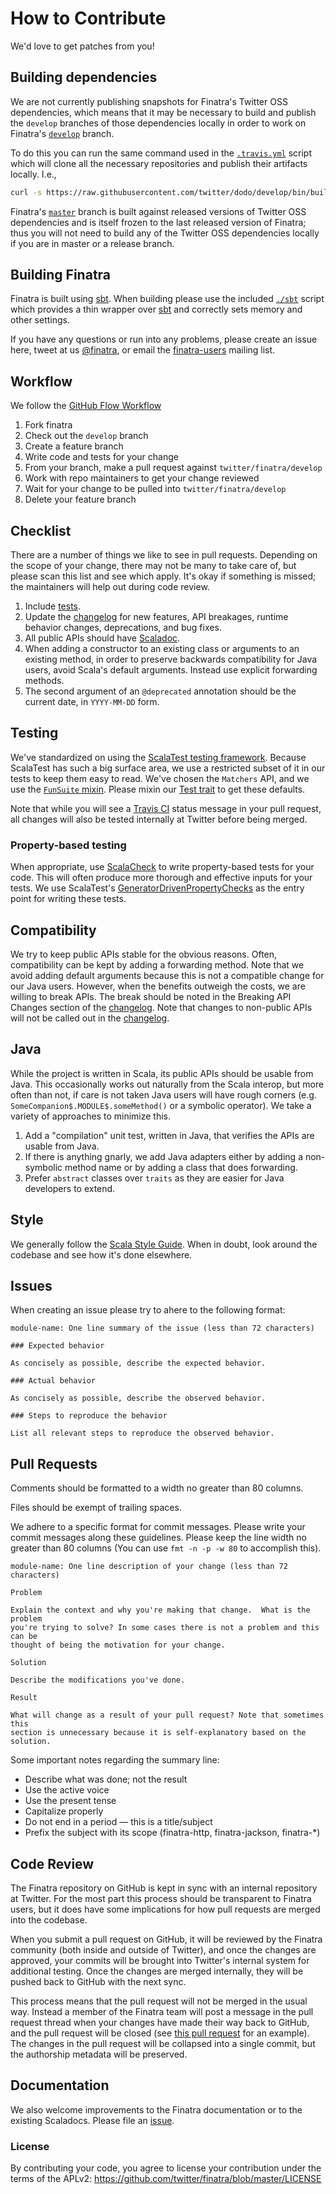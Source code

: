 # How to Contribute

We'd love to get patches from you!

## Building dependencies

We are not currently publishing snapshots for Finatra's Twitter OSS
dependencies, which means that it may be necessary to build and publish the
`develop` branches of those dependencies locally in order to work on Finatra's
[`develop`][develop-branch] branch.

To do this you can run the same command used in the
[`.travis.yml`](/.travis.yml#L35) script which will clone all the necessary
repositories and publish their artifacts locally. I.e.,

```sh
curl -s https://raw.githubusercontent.com/twitter/dodo/develop/bin/build | bash -s -- --no-test finatra
```

Finatra's [`master`][master-branch] branch is built against released versions of
Twitter OSS dependencies and is itself frozen to the last released version of
Finatra; thus you will not need to build any of the Twitter OSS dependencies
locally if you are in master or a release branch.

## Building Finatra

Finatra is built using [sbt][sbt]. When building please use the included
[`./sbt`](https://github.com/twitter/finatra/blob/develop/sbt) script which
provides a thin wrapper over [sbt][sbt] and correctly sets memory and other
settings.

If you have any questions or run into any problems, please create an issue here,
tweet at us [@finatra](https://twitter.com/finatra), or email the
[finatra-users](https://groups.google.com/forum/#!forum/finatra-users) mailing
list.

## Workflow

We follow the [GitHub Flow Workflow](https://guides.github.com/introduction/flow/)

1.  Fork finatra 
1.  Check out the `develop` branch 
1.  Create a feature branch
1.  Write code and tests for your change 
1.  From your branch, make a pull request against `twitter/finatra/develop` 
1.  Work with repo maintainers to get your change reviewed 
1.  Wait for your change to be pulled into `twitter/finatra/develop`
1.  Delete your feature branch

## Checklist

There are a number of things we like to see in pull requests. Depending
on the scope of your change, there may not be many to take care of, but
please scan this list and see which apply. It's okay if something is missed;
the maintainers will help out during code review.

1. Include [tests](CONTRIBUTING.md#testing).
1. Update the [changelog](CHANGELOG.rst) for new features, API breakages, runtime behavior changes,
   deprecations, and bug fixes.
1. All public APIs should have [Scaladoc][scaladoc].
1. When adding a constructor to an existing class or arguments to an existing
   method, in order to preserve backwards compatibility for Java users, avoid
   Scala's default arguments. Instead use explicit forwarding methods.
1. The second argument of an `@deprecated` annotation should be the current
   date, in `YYYY-MM-DD` form.

## Testing

We've standardized on using the [ScalaTest testing framework][scalatest].
Because ScalaTest has such a big surface area, we use a restricted subset of it
in our tests to keep them easy to read.  We've chosen the `Matchers` API, and we
use the [`FunSuite` mixin][funsuite]. Please mixin our [Test trait][test-trait]
to get these defaults.

Note that while you will see a [Travis CI][travis-ci] status message in your
pull request, all changes will also be tested internally at Twitter before being
merged.

### Property-based testing

When appropriate, use [ScalaCheck][scalacheck] to write property-based
tests for your code. This will often produce more thorough and effective
inputs for your tests. We use ScalaTest's
[GeneratorDrivenPropertyChecks][gendrivenprop] as the entry point for
writing these tests.

## Compatibility

We try to keep public APIs stable for the obvious reasons. Often,
compatibility can be kept by adding a forwarding method. Note that we
avoid adding default arguments because this is not a compatible change
for our Java users.  However, when the benefits outweigh the costs, we
are willing to break APIs. The break should be noted in the Breaking
API Changes section of the [changelog](CHANGELOG.rst). Note that changes to
non-public APIs will not be called out in the [changelog](CHANGELOG.rst).

## Java

While the project is written in Scala, its public APIs should be usable from
Java. This occasionally works out naturally from the Scala interop, but more
often than not, if care is not taken Java users will have rough corners
(e.g. `SomeCompanion$.MODULE$.someMethod()` or a symbolic operator).
We take a variety of approaches to minimize this.

1. Add a "compilation" unit test, written in Java, that verifies the APIs are
   usable from Java.
1. If there is anything gnarly, we add Java adapters either by adding
   a non-symbolic method name or by adding a class that does forwarding.
1. Prefer `abstract` classes over `traits` as they are easier for Java
   developers to extend.

## Style

We generally follow the [Scala Style Guide][scala-style-guide]. When in doubt,
look around the codebase and see how it's done elsewhere.

## Issues

When creating an issue please try to ahere to the following format:

    module-name: One line summary of the issue (less than 72 characters)

    ### Expected behavior

    As concisely as possible, describe the expected behavior.

    ### Actual behavior

    As concisely as possible, describe the observed behavior.

    ### Steps to reproduce the behavior

    List all relevant steps to reproduce the observed behavior.

## Pull Requests

Comments should be formatted to a width no greater than 80 columns.

Files should be exempt of trailing spaces.

We adhere to a specific format for commit messages. Please write your commit
messages along these guidelines. Please keep the line width no greater than 80
columns (You can use `fmt -n -p -w 80` to accomplish this).

    module-name: One line description of your change (less than 72 characters)

    Problem

    Explain the context and why you're making that change.  What is the problem
    you're trying to solve? In some cases there is not a problem and this can be
    thought of being the motivation for your change.

    Solution

    Describe the modifications you've done.

    Result

    What will change as a result of your pull request? Note that sometimes this
    section is unnecessary because it is self-explanatory based on the solution.

Some important notes regarding the summary line:

* Describe what was done; not the result 
* Use the active voice 
* Use the present tense 
* Capitalize properly 
* Do not end in a period — this is a title/subject 
* Prefix the subject with its scope (finatra-http, finatra-jackson, finatra-*)

## Code Review

The Finatra repository on GitHub is kept in sync with an internal repository at
Twitter. For the most part this process should be transparent to Finatra users,
but it does have some implications for how pull requests are merged into the
codebase.

When you submit a pull request on GitHub, it will be reviewed by the Finatra
community (both inside and outside of Twitter), and once the changes are
approved, your commits will be brought into Twitter's internal system for
additional testing. Once the changes are merged internally, they will be pushed
back to GitHub with the next sync.

This process means that the pull request will not be merged in the usual way.
Instead a member of the Finatra team will post a message in the pull request
thread when your changes have made their way back to GitHub, and the pull
request will be closed (see [this pull request][pull-example] for an example).
The changes in the pull request will be collapsed into a single commit, but the
authorship metadata will be preserved.

## Documentation

We also welcome improvements to the Finatra documentation or to the existing
Scaladocs. Please file an [issue](https://github.com/twitter/finatra/issues).

[master-branch]: https://github.com/twitter/finatra/tree/master
[develop-branch]: https://github.com/twitter/finatra/tree/develop
[pull-example]: https://github.com/twitter/finagle/pull/267
[twitter-server-repo]: https://github.com/twitter/twitter-server 
[finagle-repo]: https://github.com/twitter/finagle 
[util-repo]: https://github.com/twitter/util
[effectivescala]: https://twitter.github.io/effectivescala/ 
[funsuite]: http://doc.scalatest.org/2.2.1/#org.scalatest.FunSuite
[scalatest]: http://www.scalatest.org/ 
[scala-style-guide]: https://docs.scala-lang.org/style/index.html
[sbt]: https://www.scala-sbt.org/
[travis-ci]: https://travis-ci.org/twitter/finatra 
[test-trait]: https://github.com/twitter/finatra/blob/develop/inject/inject-core/src/test/scala/com/twitter/inject/Test.scala
[scaladoc]: https://docs.scala-lang.org/style/scaladoc.html
[scalacheck]: https://www.scalacheck.org/
[gendrivenprop]: http://www.scalatest.org/user_guide/generator_driven_property_checks

### License 
By contributing your code, you agree to license your contribution under the 
terms of the APLv2: https://github.com/twitter/finatra/blob/master/LICENSE
